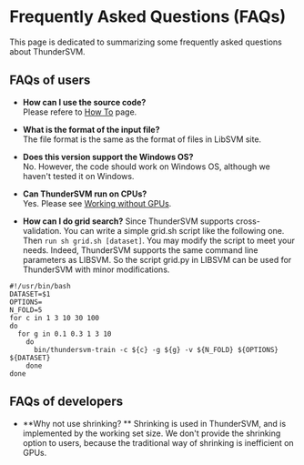 Frequently Asked Questions (FAQs)
======
This page is dedicated to summarizing some frequently asked questions about ThunderSVM.

## FAQs of users
* **How can I use the source code?**  
   Please refere to [How To](how-to.md) page.

* **What is the format of the input file?**  
  The file format is the same as the format of files in LibSVM site.

* **Does this version support the Windows OS?**  
  No. However, the code should work on Windows OS, although we haven't tested it on Windows.

* **Can ThunderSVM run on CPUs?**  
  Yes. Please see [Working without GPUs](get-started.md).
  
 * **How can I do grid search?**
   Since ThunderSVM supports cross-validation. You can write a simple grid.sh script like the following one. Then ```run sh grid.sh [dataset]```.  You may modify the script to meet your needs. Indeed, ThunderSVM supports the same command line parameters as LIBSVM. So the script grid.py in LIBSVM can be used for ThunderSVM with minor modifications.
```
#!/usr/bin/bash
DATASET=$1
OPTIONS=
N_FOLD=5
for c in 1 3 10 30 100
do
  for g in 0.1 0.3 1 3 10
    do
      bin/thundersvm-train -c ${c} -g ${g} -v ${N_FOLD} ${OPTIONS} ${DATASET}
    done
done
```

## FAQs of developers
* **Why not use shrinking?  **
  Shrinking is used in ThunderSVM, and is implemented by the working set size. We don't provide the shrinking option to users, because the traditional way of shrinking is inefficient on GPUs.

